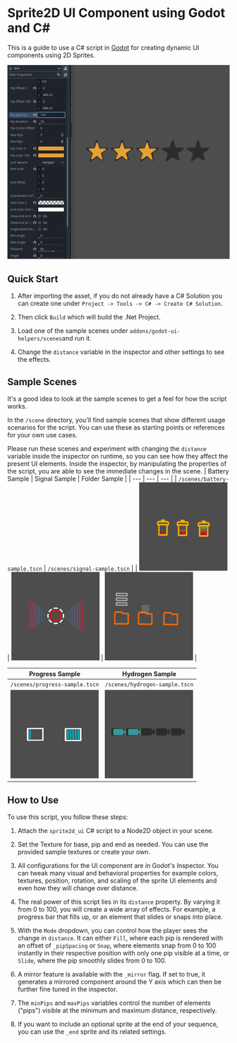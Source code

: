 # Sprite2D UI Component using Godot and C#

This is a guide to use a C# script in [Godot](https://godotengine.org/) for creating dynamic UI components using 2D Sprites. 

![screenshot](https://raw.githubusercontent.com/kobuskleynhans/godot-ui-helpers/godot-4.1/addons/godot-ui-helpers/shots/star-sample.png)

## Quick Start

1.  After importing the asset, if you do not already have a C# Solution you can create one under `Project -> Tools -> C# -> Create C# Solution`.

2. Then click `Build` which will build the .Net Project.

3. Load one of the sample scenes under `addons/godot-ui-helpers/scenes`and run it.

4. Change the `distance` variable in the inspector and other settings to see the effects.

## Sample Scenes

It's a good idea to look at the sample scenes to get a feel for how the script works.

In the `/scene` directory, you'll find sample scenes that show different usage scenarios for the script. You can use these as starting points or references for your own use cases.

Please run these scenes and experiment with changing the `distance` variable inside the inspector on runtime, so you can see how they affect the present UI elements. Inside the inspector, by manipulating the properties of the script, you are able to see the immediate changes in the scene.
| Battery Sample  | Signal Sample | Folder Sample |
| --- | --- | --- |
| `/scenes/battery-sample.tscn` | `/scenes/signal-sample.tscn` |
| <img src="https://raw.githubusercontent.com/kobuskleynhans/godot-ui-helpers/godot-4.1/addons/godot-ui-helpers/shots/battery-sample.png"  width="200" height="200"> | <img src="https://raw.githubusercontent.com/kobuskleynhans/godot-ui-helpers/godot-4.1/addons/godot-ui-helpers/shots/signal-sample.png"  width="200" height="200"> | <img src="https://raw.githubusercontent.com/kobuskleynhans/godot-ui-helpers/godot-4.1/addons/godot-ui-helpers/shots/folder-sample.png"  width="200" height="200"> |

| Progress Sample | Hydrogen Sample | 
| --- | --- |
| `/scenes/progress-sample.tscn` | `/scenes/hydrogen-sample.tscn` |
| <img src="https://raw.githubusercontent.com/kobuskleynhans/godot-ui-helpers/godot-4.1/addons/godot-ui-helpers/shots/progress-sample.png"  width="200" height="200"> | <img src="https://raw.githubusercontent.com/kobuskleynhans/godot-ui-helpers/godot-4.1/addons/godot-ui-helpers/shots/hydrogen-sample.png"  width="200" height="200"> 

## How to Use

To use this script, you follow these steps:

1. Attach the `sprite2d_ui` C# script to a Node2D object in your scene.

2. Set the Texture for base, pip and end as needed. You can use the provided sample textures or create your own.

3. All configurations for the UI component are in Godot's Inspector. You can tweak many visual and behavioral properties for example colors, textures, position, rotation, and scaling of the sprite UI elements and even how they will change over distance. 

4. The real power of this script lies in its `distance` property. By varying it from 0 to 100, you will create a wide array of effects. For example, a progress bar that fills up, or an element that slides or snaps into place.

5. With the `Mode` dropdown, you can control how the player sees the change in `distance`. It can either `Fill`,  where each pip is rendered with an offset of `_pipSpacing` or `Snap`, where elements snap from 0 to 100 instantly in their respective position with only one pip visible at a time, or `Slide`, where the pip smoothly slides from 0 to 100.

6. A mirror feature is available with the `_mirror` flag. If set to true, it generates a mirrored component around the Y axis which can then be further fine tuned in the inspector.

7. The `minPips` and `maxPips` variables control the number of elements ("pips") visible at the minimum and maximum distance, respectively.

8. If you want to include an optional sprite at the end of your sequence, you can use the `_end` sprite and its related settings.
